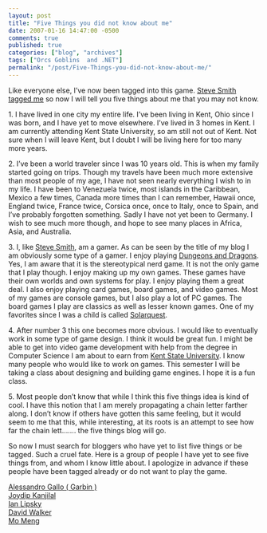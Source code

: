 ```yaml
---
layout: post
title: "Five Things you did not know about me"
date: 2007-01-16 14:47:00 -0500
comments: true
published: true
categories: ["blog", "archives"]
tags: ["Orcs Goblins  and .NET"]
permalink: "/post/Five-Things-you-did-not-know-about-me/"
---
```

<!-- more -->

<p>Like everyone else, I&rsquo;ve now been tagged into this game. <a href="http://aspadvice.com/blogs/ssmith/archive/2007/01/14/Five-Things.aspx">Steve Smith tagged me</a>&nbsp;so now I will tell you five things about me that you may not know.</p>
<p>1. I have lived in one city my entire life. I&rsquo;ve been living in Kent, Ohio since I was born, and I have yet to move elsewhere. I&rsquo;ve lived in 3 homes in Kent. I am currently attending Kent State University, so am still not out of Kent. Not sure when I will leave Kent, but I doubt I will be living here for too many more years.</p>
<p>2. I&rsquo;ve been a world traveler since I was 10 years old. This is when my family started going on trips. Though my travels have been much more extensive than most people of my age, I have not seen nearly everything I wish to in my life. I have been to Venezuela twice,&nbsp;most islands in the Caribbean, Mexico a few times, Canada more times than I can remember, Hawaii once, England twice, France twice, Corsica once, once to Italy, once to Spain, and I&rsquo;ve probably forgotten something. Sadly I have not yet been to Germany.&nbsp;I wish to see much more though, and hope to see&nbsp;many places in Africa, Asia, and Australia.</p>
<p>3. I, like <a href="http://stevesmithblog.com/">Steve Smith</a>,&nbsp;am a gamer. As can be seen by the title of my blog I am obviously some type of a gamer. I enjoy playing <a href="http://www.wizards.com/default.asp?x=dnd/welcome">Dungeons and Dragons</a>. Yes, I am aware that it is the stereotypical nerd game. It is not the only game that I play though. I enjoy making up my own games. These games have their own worlds and own systems for play. I enjoy playing them a great deal. I also enjoy playing card games, board games, and video games. Most of my games are console games, but I also play a lot of PC games. The board games I play are classics as well as lesser known games. One of my favorites since I was a child is called <a href="http://www.boardgamegeek.com/game/1836">Solarquest</a>.</p>
<p>4. After number 3 this one becomes more obvious. I would like to eventually work in some type of game design. I think it would be great fun. I might be able to get into video game development&nbsp;with help from&nbsp;the degree in Computer Science I am about to earn from <a href="http://www.kent.edu/">Kent State University</a>. I know many people who would like to work on games. This semester I will be taking a class about designing and building game engines. I hope it is a fun class.</p>
<p>5. Most people don&rsquo;t know that while I think this five things idea is kind of cool. I have this notion that I am merely propagating a chain letter farther along. I don&rsquo;t know if others have gotten this same feeling, but it would seem to me that this, while interesting, at its roots is an attempt to see how far the chain lett&hellip;&hellip;. the five things blog will go.</p>
<p>So now I must search for bloggers who have yet to list five things or be tagged. Such a cruel fate. Here is a group of people I have yet to see five things from, and whom I know little about. I apologize in advance if these people have been tagged already or do not want to play the game.</p>
<p><a href="http://aspadvice.com/blogs/garbin/default.aspx">Alessandro Gallo ( Garbin )</a> <br /> <a href="http://aspadvice.com/blogs/joydip/default.aspx">Joydip Kanjilal</a> <br /> <a href="http://aspadvice.com/blogs/ian_lipsky/default.aspx">Ian Lipsky</a> <br /> <a href="http://aspadvice.com/blogs/davidwalker/default.aspx">David Walker</a><br /> <a href="http://aspadvice.com/blogs/getwhatyouwant/default.aspx">Mo Meng</a></p>
